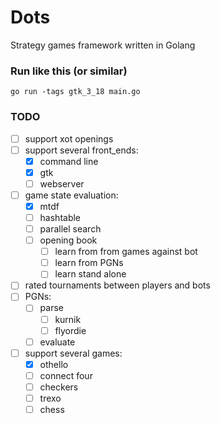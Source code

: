 
# Dots
Strategy games framework written in Golang

### Run like this (or similar)
```go run -tags gtk_3_18 main.go```


### TODO
- [ ] support xot openings
- [ ] support several front_ends:
    - [x] command line
    - [x] gtk
    - [ ] webserver
- [ ] game state evaluation:
    - [x] mtdf
    - [ ] hashtable
    - [ ] parallel search
    - [ ] opening book
        - [ ] learn from from games against bot
        - [ ] learn from PGNs
        - [ ] learn stand alone
- [ ] rated tournaments between players and bots
- [ ] PGNs:
    - [ ] parse
        - [ ] kurnik
        - [ ] flyordie
    - [ ] evaluate
- [ ] support several games:
    - [x] othello
    - [ ] connect four
    - [ ] checkers
    - [ ] trexo
    - [ ] chess